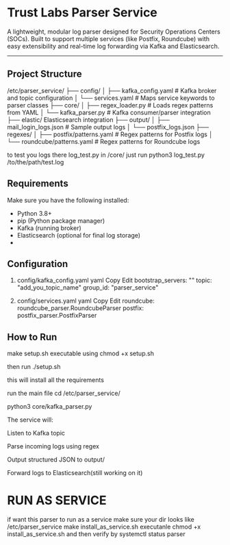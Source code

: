 #  Trust Labs Parser Service

A lightweight, modular log parser designed for Security Operations Centers (SOCs). Built to support 
multiple services (like Postfix, Roundcube) with easy extensibility and real-time log forwarding via Kafka and Elasticsearch.

---

##  Project Structure

/etc/parser_service/
├── config/
│ ├── kafka_config.yaml # Kafka broker and topic configuration
│ └── services.yaml # Maps service keywords to parser classes
├── core/
│ ├── regex_loader.py # Loads regex patterns from YAML
│ └── kafka_parser.py # Kafka consumer/parser integration
├── elastic/  Elasticsearch integration
├── output/
│ ├── mail_login_logs.json # Sample output logs
│ └── postfix_logs.json
├── regexes/
│ ├── postfix/patterns.yaml # Regex patterns for Postfix logs
│ └── roundcube/patterns.yaml # Regex patterns for Roundcube logs


to test you logs there  log_test.py in /core/
just run python3 log_test.py /to/the/path/test.log

##  Requirements

Make sure you have the following installed:
- Python 3.8+
- pip (Python package manager)
- Kafka (running broker)
- Elasticsearch (optional for final log storage)
- 
## Configuration

1. config/kafka_config.yaml
yaml
Copy
Edit
bootstrap_servers: "<KAFKAIP>"
topic: "add_you_topic_name"
group_id: "parser_service"

2. config/services.yaml
yaml
Copy
Edit
roundcube: roundcube_parser.RoundcubeParser
postfix: postfix_parser.PostfixParser


## How to Run
make setup.sh executable using chmod +x setup.sh

then run ./setup.sh

this will install all the requirements

run the main file 
cd /etc/parser_service/

python3 core/kafka_parser.py

The service will:

Listen to Kafka topic

Parse incoming logs using regex

Output structured JSON to output/

Forward logs to Elasticsearch(still working on it)


# RUN AS SERVICE
if want this parser to run as a service 
make sure your dir looks like /etc/parser_service
make install_as_service.sh executanle
chmod +x install_as_service.sh
and then verify by 
systemctl status parser
